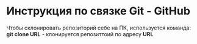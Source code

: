 # Инструкция по связке Git - GitHub

Чтобы склонировать репозиторий себе на ПК, используется команда: 
**git clone URL** - клонируется репозиттоий по адресу **URL**